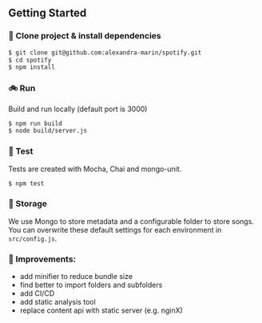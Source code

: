## Getting Started

### :wave: Clone project & install dependencies
```bash
$ git clone git@github.com:alexandra-marin/spotify.git
$ cd spotify
$ npm install
```

### :bike: Run
Build and run locally (default port is 3000)
```bash
$ npm run build
$ node build/server.js
```

### :muscle: Test
Tests are created with Mocha, Chai and mongo-unit.

```bash
$ npm test
```

### :floppy_disk: Storage
We use Mongo to store metadata and a configurable folder to store songs.
You can overwrite these default settings for each environment in `src/config.js`.

### :dizzy: Improvements:
- add minifier to reduce bundle size
- find better to import folders and subfolders
- add CI/CD
- add static analysis tool
- replace content api with static server (e.g. nginX)
